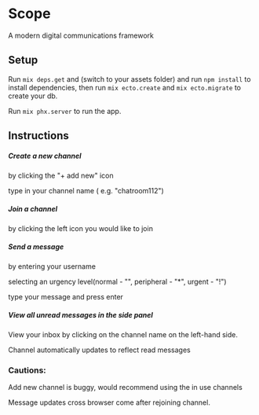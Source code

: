 # Scope

A modern digital communications framework

## Setup

Run ```mix deps.get``` and (switch to your assets folder) and run ```npm install``` to install dependencies, then run ```mix ecto.create``` and ```mix ecto.migrate``` to create your db.



Run ```mix phx.server``` to run the app.

## Instructions

##### Create a new channel

  by clicking the "+ add new" icon

  type in your channel name ( e.g. "chatroom112")

#####  Join a channel

  by clicking the left icon you would like to join

##### Send a message
  by entering your username

  selecting an urgency level(normal - "", peripheral - "*", urgent - "!")

  type your message and press enter

##### View all unread messages in the side panel

  View your inbox by clicking on the channel name on the left-hand side.

  Channel automatically updates to reflect read messages

### Cautions:
  Add new channel is buggy, would recommend using the in use channels

  Message updates cross browser come after rejoining channel.

